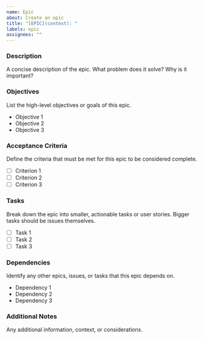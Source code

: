 ```yaml
---
name: Epic
about: Create an epic
title: "[EPIC](context): "
labels: epic
assignees: ""
---
```


### Description

A concise description of the epic. What problem does it solve? Why is it important?

### Objectives

List the high-level objectives or goals of this epic.

- Objective 1
- Objective 2
- Objective 3

### Acceptance Criteria

Define the criteria that must be met for this epic to be considered complete.

- [ ] Criterion 1
- [ ] Criterion 2
- [ ] Criterion 3

### Tasks

Break down the epic into smaller, actionable tasks or user stories. Bigger tasks should be issues themselves.

- [ ] Task 1
- [ ] Task 2
- [ ] Task 3

### Dependencies

Identify any other epics, issues, or tasks that this epic depends on.

- Dependency 1
- Dependency 2
- Dependency 3

### Additional Notes

Any additional information, context, or considerations.
